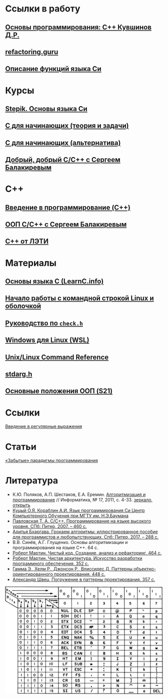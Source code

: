 # Ссылки в работу

## [Основы программирования: C++ Кувшинов Д.Р.](https://teccxx.neocities.org/mx1/#contents)
## [refactoring.guru](https://refactoring.guru/ru)
## [Описание функций языка Си](http://all-ht.ru/inf/prog/c/func/abort.html)

# Курсы

## [Stepik. Основы языка Си](/StepikC/README.md)
## [C для начинающих (теория и задачи)](/C_for_beginners_Stepik/README.md)
## [С для начинающих (альтернатива)](/C_for_beginners/README.MD)
## [Добрый, добрый C/C++ с Сергеем Балакиревым](/Good_good_C_C++/README.MD)

# C++

## [Введение в программирование (C++)](/Introduction_to_Programming_Cpp/README.MD)
## [ООП C/C++ с Сергеем Балакиревым](/OOP_C_C++/README.md)

## [C++ от ЛЭТИ](/CPP_from_LETI/README.md)


# Материалы

## [Основы языка C (LearnС.info)](/LearnCinfo/README.md)

## [Начало работы с командной строкой Linux и оболочкой](/Materials/Bash/README.MD)

## [Руководство по `check.h`](/Materials/Check/README.md)

## [Windows для Linux (WSL)](/Materials/WSL/README.MD)

## [Unix/Linux Command Reference](/files/fwunixref.pdf)

## [stdarg.h](/Materials/Headers/Stdarg_h.md)

## [Основные положения ООП (S21)](/Materials/OOP/s21_oop_basics_ru.md)

# Ссылки

[Введение в регулярные выражения](https://regex101.com/)

# Статьи

[«Забытые» парадигмы программирования](https://habr.com/ru/articles/223253/)

# Литература
+ К.Ю. Поляков, А.П. Шестаков, Е.А. Еремин. [Алгоритмизация и программирование](http://kpolyakov.spb.ru/download/inf-2011-01.pdf) // Информатика, № 17, 2011, с. 4-33. [зеркало](https://youngcoder.ru/lessons/2/komp_arifm.pdf), [открыть](/Lib/komp_arifm.pdf)
+ [Куцый О.Я. Кораблин А.И. Язык программирования Си Центр Компьютерного Обучения при МГТУ им. Н.Э.Баумана](/Lib/C%20Programming%20with%20C11.pdf)
+ [Павловская Т. А. С/С++. Программирование на языке высокого уровня. СПб: Питер, 2007. – 460 с.](/Lib/C_C++_Программирование_на_языке_высокого_уровня.pdf)
+ [Адитья Бхаргава. Грокаем алгоритмы: иллюстрированное пособие для программистов и любопытствующих. Спб: Питер, 2017. – 288 с.](/Lib/Бхаргава_Грокаем_алгоритмы_2022.pdf)
+ В.В. Синёв, А.Г. Глущенко. Основы алгоритмизации и программирования на языке С++. 64 с.
+ [Роберт Мартин. Чистый код. Создание, анализ и рефакторинг. 464 с.](/Lib/Мартин_Чистый%20код_2019.pdf)
+ [Роберт Мартин. Чистая архитектура. Искусство разработки программного обеспечения. 352 с.](/Lib/Мартин_Чистая_архитектура_2021.pdf)
+ [Гамма Э., Хелм Р., Джонсон Р., Влиссидес Д. Паттерны объектно-ориентированного проектирования. 448 с.](/Lib/Гамма_Хелм_Джонсон_Влиссидес_Паттерны_объектно-ориентированного_проектирования_2021.pdf)
+ [Александр Швец, Погружение в паттерны проектирования. 357 с.](/Lib/Швец_Александр_Погружение_в_паттерны_проектирования_2021.pdf)

![ASCII](/files/USASCII_code_chart.png)